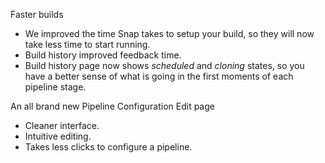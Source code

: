 Faster builds

* We improved the time Snap takes to setup your build, so they will now take less time to start running.
* Build history improved feedback time.
* Build history page now shows *scheduled* and *cloning* states, so you have a better sense of what is going in the first moments of each pipeline stage.

An all brand new Pipeline Configuration Edit page

* Cleaner interface.
* Intuitive editing.
* Takes less clicks to configure a pipeline.

